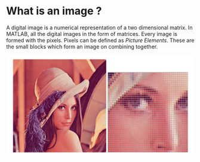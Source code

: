 # What is an image ?

A digital image is a numerical representation of a two dimensional matrix. In MATLAB, all the digital images in the form of matrices. Every image is formed with the pixels. Pixels can be defined as *Picture Elements*. These are the small blocks which form an image on combining together.

![What Is An Image](/Images/WhatIsAnImage.png)